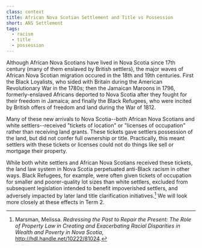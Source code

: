 ```yaml
---
class: context
title: African Nova Scotian Settlement and Title vs Possession
short: ANS Settlement
tags:
  - racism
  - title
  - possession
---
```


Although African Nova Scotians have lived in Nova Scotia since 17th century (many of them enslaved by British settlers), the major waves of African Nova Scotian migration occured in the 18th and 19th centuries. First the Black Loyalists, who sided with Britain during the American Revolutionary War in the 1780s; then the Jamaican Maroons in 1796, formerly-enslaved Africans deported to Nova Scotia after they fought for their freedom in Jamaica; and finally the Black Refugees, who were incited by British offers of freedom and land during the War of 1812. 

Many of these new arrivals to Nova Scotia--both African Nova Scotians and white settlers--received "tickets of location" or "licenses of occupation" rather than receiving land grants. These tickets gave settlers possession of the land, but did not confer full ownership or title. Practically, this meant settlers with these tickets or licenses could not do things like sell or mortgage their property. 

While both white settlers and African Nova Scotians received these tickets, the land law system in Nova Scotia perpetuated anti-Black racism in other ways. Black Refugees, for example, were often given tickets of occupation for smaller and poorer-quality lot sizes than white settlers, excluded from subsequent legislation intended to benefit impoverished settlers, and adversely impacted by later land title clarification initiatives.[^marsman] We will look more closely at these effects in Term 2. 

[^marsman]: Marsman, Melissa. *Redressing the Past to Repair the Present: The Role of Property Law in Creating and Exacerbating Racial Disparities in Wealth and Poverty in Nova Scotia*, http://hdl.handle.net/10222/81024. 
 
